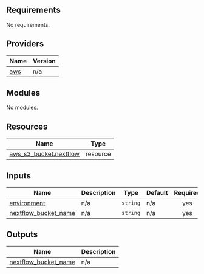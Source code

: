 <!-- BEGIN_TF_DOCS -->
## Requirements

No requirements.

## Providers

| Name | Version |
|------|---------|
| <a name="provider_aws"></a> [aws](#provider\_aws) | n/a |

## Modules

No modules.

## Resources

| Name | Type |
|------|------|
| [aws_s3_bucket.nextflow](https://registry.terraform.io/providers/hashicorp/aws/latest/docs/resources/s3_bucket) | resource |

## Inputs

| Name | Description | Type | Default | Required |
|------|-------------|------|---------|:--------:|
| <a name="input_environment"></a> [environment](#input\_environment) | n/a | `string` | n/a | yes |
| <a name="input_nextflow_bucket_name"></a> [nextflow\_bucket\_name](#input\_nextflow\_bucket\_name) | n/a | `string` | n/a | yes |

## Outputs

| Name | Description |
|------|-------------|
| <a name="output_nextflow_bucket_name"></a> [nextflow\_bucket\_name](#output\_nextflow\_bucket\_name) | n/a |
<!-- END_TF_DOCS -->